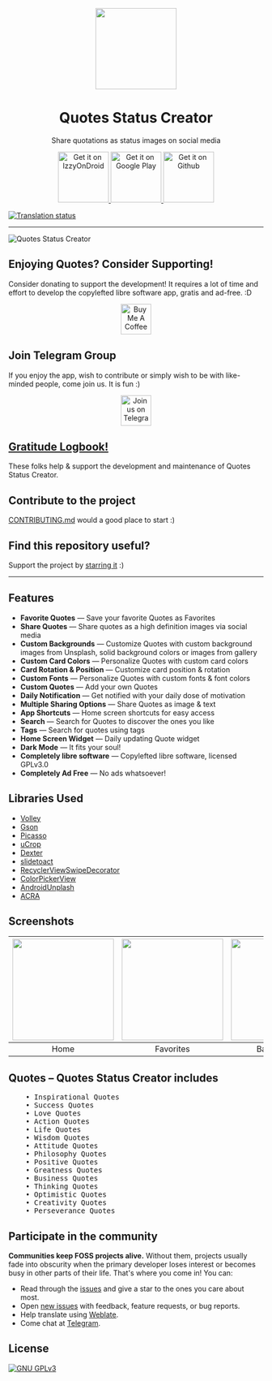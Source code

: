 <p align="center"> 
	<img src="https://github.com/VishnuSanal/Quotes/blob/master/fastlane/metadata/android/en-US/images/icon.png" width=160 height=160>
</p>

<h1 align="center">
	Quotes Status Creator
</h1>

<p align="center">
	Share quotations as status images on social media
</p>

<p align="center">

<a href='https://apt.izzysoft.de/fdroid/index/apk/phone.vishnu.quotes'>
	<img alt='Get it on IzzyOnDroid' src='https://gitlab.com/IzzyOnDroid/repo/-/raw/master/assets/IzzyOnDroid.png' height="100px" />
</a>	

<a href='https://play.google.com/store/apps/details?id=phone.vishnu.quotes&pcampaignid=pcampaignidMKT-Other-global-all-co-prtnr-py-PartBadge-Mar2515-1'>
	<img alt='Get it on Google Play' src='https://play.google.com/intl/en_us/badges/static/images/badges/en_badge_web_generic.png' height="100px" />
</a>

<a href="https://github.com/VishnuSanal/Quotes/releases/">
	<img alt="Get it on Github" src="https://github.com/VishnuSanal/Quotes/assets/50027064/c6777889-90a3-4a72-b138-9735822933ab" height="100px">
</a>

</p>
<a href="https://hosted.weblate.org/engage/quotes-status-creator/">
<img src="https://hosted.weblate.org/widgets/quotes-status-creator/-/quotes-status-creator/horizontal-auto.svg" alt="Translation status" />
</a>

<hr>

![Quotes Status Creator](https://github.com/VishnuSanal/Quotes/blob/master/fastlane/metadata/android/en-US/images/featureGraphic.png?raw=true)

## Enjoying Quotes? Consider Supporting!
Consider donating to support the development! It requires a lot of time and effort to develop the
copylefted libre software app, gratis and ad-free. :D

<p align="center">
  <a href="https://www.buymeacoffee.com/VishnuSanal">
    <img src="https://cdn.buymeacoffee.com/buttons/v2/default-yellow.png" alt="Buy Me A Coffee" height="60px">
  </a>
</p>

## Join Telegram Group
If you enjoy the app, wish to contribute or simply wish to be with like-minded people, come join us. It is fun :)

<p align="center">
  <a href="https://t.me/QuotesStatusCreator">
	<img src="https://img.shields.io/badge/Telegram-2CA5E0?style=for-the-badge&logo=telegram&logoColor=white" alt="Join us on Telegram" height="60px">
  </a>
</p>

## [Gratitude Logbook!](https://github.com/VishnuSanal/Quotes/blob/master/THANKS.md)
These folks help & support the development and maintenance of Quotes Status Creator.

## Contribute to the project
[CONTRIBUTING.md](https://github.com/VishnuSanal/Quotes/blob/master/CONTRIBUTING.md) would a good place to start :)

## Find this repository useful?
Support the project by [starring it](https://github.com/VishnuSanal/Quotes/stargazers) :)

<hr>

## Features

- <b>Favorite Quotes</b> — Save your favorite Quotes as Favorites
- <b>Share Quotes</b> — Share quotes as a high definition images via social media
- <b>️Custom Backgrounds</b> — Customize Quotes with custom background images from Unsplash, solid background colors or images from gallery
- <b>Custom Card Colors</b> — Personalize Quotes with custom card colors
- <b>Card Rotation & Position</b> — Customize card position & rotation
- <b>Custom Fonts</b> — Personalize Quotes with custom fonts & font colors
- <b>Custom Quotes</b> — Add your own Quotes
- <b>Daily Notification</b> — Get notified with your daily dose of motivation
- <b>Multiple Sharing Options</b> — Share Quotes as image & text
- <b>App Shortcuts</b> — Home screen shortcuts for easy access
- <b>Search</b> — Search for Quotes to discover the ones you like
- <b>️Tags</b> — Search for quotes using tags
- <b>Home Screen Widget</b> — Daily updating Quote widget
- <b>Dark Mode</b> — It fits your soul!
- <b>Completely libre software</b> — Copylefted libre software, licensed GPLv3.0
- <b>Completely Ad Free</b> — No ads whatsoever!

## Libraries Used

- [Volley](https://github.com/google/volley)
- [Gson](https://github.com/google/gson)
- [Picasso](https://square.github.io/picasso/)
- [uCrop](https://github.com/Yalantis/uCrop)
- [Dexter](https://github.com/Karumi/Dexter)
- [slidetoact](https://github.com/cortinico/slidetoact)
- [RecyclerViewSwipeDecorator](https://github.com/xabaras/RecyclerViewSwipeDecorator)
- [ColorPickerView](https://github.com/skydoves/ColorPickerView)
- [AndroidUnplash](https://github.com/KeenenCharles/AndroidUnplash)
- [ACRA](https://github.com/ACRA/acra)

## Screenshots

| <img src="https://github.com/VishnuSanal/Quotes/blob/master/fastlane/metadata/android/en-US/images/phoneScreenshots/1.png" height=200/> | <img src="https://github.com/VishnuSanal/Quotes/blob/master/fastlane/metadata/android/en-US/images/phoneScreenshots/2.png" height=200/> | <img src="https://github.com/VishnuSanal/Quotes/blob/master/fastlane/metadata/android/en-US/images/phoneScreenshots/3.png" height=200/> | <img src="https://github.com/VishnuSanal/Quotes/blob/master/fastlane/metadata/android/en-US/images/phoneScreenshots/4.png" height=200/> | <img src="https://github.com/VishnuSanal/Quotes/blob/master/fastlane/metadata/android/en-US/images/phoneScreenshots/5.png" height=200/> | <img src="https://github.com/VishnuSanal/Quotes/blob/master/fastlane/metadata/android/en-US/images/phoneScreenshots/6.png" height=200/> | <img src="https://github.com/VishnuSanal/Quotes/blob/master/fastlane/metadata/android/en-US/images/phoneScreenshots/7.png" height=200/> 
|:---:|:---:|:---:|:---:|:---:|:---:|:---:|
| Home | Favorites | Backgrounds | Fonts | Custom Quote | Colors | Settings |

## Quotes – Quotes Status Creator includes

<pre>
    • Inspirational Quotes
    • Success Quotes
    • Love Quotes
    • Action Quotes
    • Life Quotes
    • Wisdom Quotes
    • Attitude Quotes
    • Philosophy Quotes
    • Positive Quotes
    • Greatness Quotes
    • Business Quotes
    • Thinking Quotes
    • Optimistic Quotes
    • Creativity Quotes
    • Perseverance Quotes
</pre>

## Participate in the community

**Communities keep FOSS projects alive.** Without them, projects usually fade into obscurity when the primary developer loses interest or becomes busy in other parts of their life. That's where you come in! You can:
- Read through the [issues](https://github.com/VishnuSanal/Quotes/issues) and give a star to the ones you care about most.
- Open [new issues](https://github.com/VishnuSanal/Quotes/issues/new/choose) with feedback, feature requests, or bug reports.
- Help translate using [Weblate](https://hosted.weblate.org/engage/quotes-status-creator/).
- Come chat at [Telegram](https://t.me/QuotesStatusCreator).

## License
[![GNU GPLv3](https://www.gnu.org/graphics/gplv3-127x51.png)](https://www.gnu.org/licenses/gpl-3.0.en.html)
